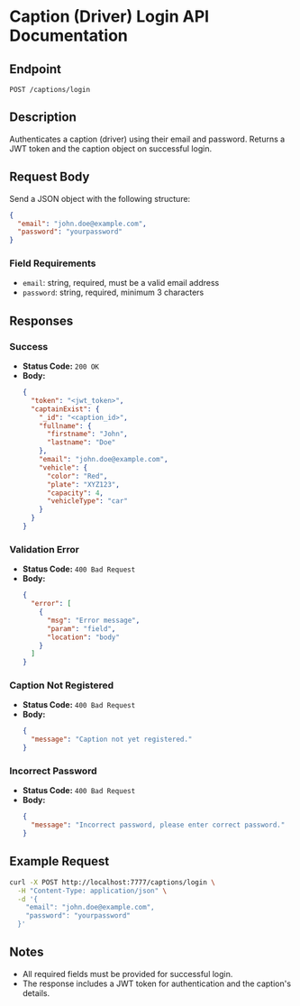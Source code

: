 # Caption (Driver) Login API Documentation

## Endpoint

`POST /captions/login`

## Description

Authenticates a caption (driver) using their email and password. Returns a JWT token and the caption object on successful login.

## Request Body

Send a JSON object with the following structure:

```json
{
  "email": "john.doe@example.com",
  "password": "yourpassword"
}
```

### Field Requirements

- `email`: string, required, must be a valid email address
- `password`: string, required, minimum 3 characters

## Responses

### Success

- **Status Code:** `200 OK`
- **Body:**
  ```json
  {
    "token": "<jwt_token>",
    "captainExist": {
      "_id": "<caption_id>",
      "fullname": {
        "firstname": "John",
        "lastname": "Doe"
      },
      "email": "john.doe@example.com",
      "vehicle": {
        "color": "Red",
        "plate": "XYZ123",
        "capacity": 4,
        "vehicleType": "car"
      }
    }
  }
  ```

### Validation Error

- **Status Code:** `400 Bad Request`
- **Body:**
  ```json
  {
    "error": [
      {
        "msg": "Error message",
        "param": "field",
        "location": "body"
      }
    ]
  }
  ```

### Caption Not Registered

- **Status Code:** `400 Bad Request`
- **Body:**
  ```json
  {
    "message": "Caption not yet registered."
  }
  ```

### Incorrect Password

- **Status Code:** `400 Bad Request`
- **Body:**
  ```json
  {
    "message": "Incorrect password, please enter correct password."
  }
  ```

## Example Request

```sh
curl -X POST http://localhost:7777/captions/login \
  -H "Content-Type: application/json" \
  -d '{
    "email": "john.doe@example.com",
    "password": "yourpassword"
  }'
```

## Notes

- All required fields must be provided for successful login.
- The response includes a JWT token for authentication and the caption's details.